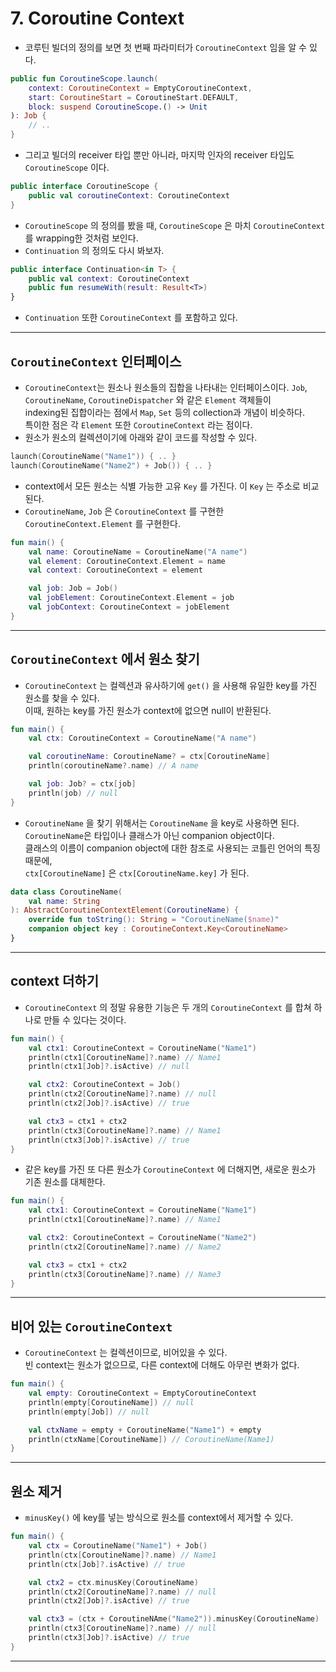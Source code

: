 # 7. Coroutine Context

- 코루틴 빌더의 정의를 보면 첫 번째 파라미터가 `CoroutineContext` 임을 알 수 있다.

```kt
public fun CoroutineScope.launch(
	context: CoroutineContext = EmptyCoroutineContext,
	start: CoroutineStart = CoroutineStart.DEFAULT,
	block: suspend CoroutineScope.() -> Unit
): Job {
	// ..
}
```

- 그리고 빌더의 receiver 타입 뿐만 아니라, 마지막 인자의 receiver 타입도 `CoroutineScope` 이다.

```kt
public interface CoroutineScope {
	public val coroutineContext: CoroutineContext
}
```

- `CoroutineScope` 의 정의를 봤을 때, `CoroutineScope` 은 마치 `CoroutineContext` 를 wrapping한 것처럼 보인다.
- `Continuation` 의 정의도 다시 봐보자.

```kt
public interface Continuation<in T> {
	public val context: CoroutineContext
	public fun resumeWith(result: Result<T>)
}
```

- `Continuation` 또한 `CoroutineContext` 를 포함하고 있다.

---

## `CoroutineContext` 인터페이스

- `CoroutineContext`는 원소나 원소들의 집합을 나타내는 인터페이스이다.
  `Job`, `CoroutineName`, `CoroutineDispatcher` 와 같은 `Element` 객체들이  
  indexing된 집합이라는 점에서 `Map`, `Set` 등의 collection과 개념이 비슷하다.  
  특이한 점은 각 `Element` 또한 `CoroutineContext` 라는 점이다.
- 원소가 원소의 컬렉션이기에 아래와 같이 코드를 작성할 수 있다.

```kt
launch(CoroutineName("Name1")) { .. }
launch(CoroutineName("Name2") + Job()) { .. }
```

- context에서 모든 원소는 식별 가능한 고유 `Key` 를 가진다. 이 `Key` 는 주소로 비교된다.
- `CoroutineName`, `Job` 은 `CoroutineContext` 를 구현한 `CoroutineContext.Element` 를 구현한다.

```kt
fun main() {
	val name: CoroutineName = CoroutineName("A name")
	val element: CoroutineContext.Element = name
	val context: CoroutineContext = element

	val job: Job = Job()
	val jobElement: CoroutineContext.Element = job
	val jobContext: CoroutineContext = jobElement
}
```

---

## `CoroutineContext` 에서 원소 찾기

- `CoroutineContext` 는 컬렉션과 유사하기에 `get()` 을 사용해 유일한 key를 가진 원소를 찾을 수 있다.  
  이때, 원하는 key를 가진 원소가 context에 없으면 null이 반환된다.

```kt
fun main() {
	val ctx: CoroutineContext = CoroutineName("A name")

	val coroutineName: CoroutineName? = ctx[CoroutineName]
	println(coroutineName?.name) // A name

	val job: Job? = ctx[job]
	println(job) // null
}
```

- `CoroutineName` 을 찾기 위해서는 `CoroutineName` 을 key로 사용하면 된다.  
  `CoroutineName`은 타입이나 클래스가 아닌 companion object이다.  
  클래스의 이름이 companion object에 대한 참조로 사용되는 코틀린 언어의 특징 때문에,  
  `ctx[CoroutineName]` 은 `ctx[CoroutineName.key]` 가 된다.

```kt
data class CoroutineName(
	val name: String
): AbstractCoroutineContextElement(CoroutineName) {
	override fun toString(): String = "CoroutineName($name)"
	companion object key : CoroutineContext.Key<CoroutineName>
}
```

---

## context 더하기

- `CoroutineContext` 의 정말 유용한 기능은 두 개의 `CoroutineContext` 를 합쳐 하나로 만들 수 있다는 것이다.

```kt
fun main() {
	val ctx1: CoroutineContext = CoroutineName("Name1")
	println(ctx1[CoroutineName]?.name) // Name1
	println(ctx1[Job]?.isActive) // null

	val ctx2: CoroutineContext = Job()
	println(ctx2[CoroutineName]?.name) // null
	println(ctx2[Job]?.isActive) // true

	val ctx3 = ctx1 + ctx2
	println(ctx3[CoroutineName]?.name) // Name1
	println(ctx3[Job]?.isActive) // true
}
```

- 같은 key를 가진 또 다른 원소가 `CoroutineContext` 에 더해지면, 새로운 원소가 기존 원소를 대체한다.

```kt
fun main() {
	val ctx1: CoroutineContext = CoroutineName("Name1")
	println(ctx1[CoroutineName]?.name) // Name1

	val ctx2: CoroutineContext = CoroutineName("Name2")
	println(ctx2[CoroutineName]?.name) // Name2

	val ctx3 = ctx1 + ctx2
	println(ctx3[CoroutineName]?.name) // Name3
}
```

---

## 비어 있는 `CoroutineContext`

- `CoroutineContext` 는 컬렉션이므로, 비어있을 수 있다.  
  빈 context는 원소가 없으므로, 다른 context에 더해도 아무런 변화가 없다.

```kt
fun main() {
	val empty: CoroutineContext = EmptyCoroutineContext
	println(empty[CoroutineName]) // null
	println(empty[Job]) // null

	val ctxName = empty + CoroutineName("Name1") + empty
	println(ctxName[CoroutineName]) // CoroutineName(Name1)
}
```

---

## 원소 제거

- `minusKey()` 에 key를 넣는 방식으로 원소를 context에서 제거할 수 있다.

```kt
fun main() {
	val ctx = CoroutineName("Name1") + Job()
	println(ctx[CoroutineName]?.name) // Name1
	println(ctx[Job]?.isActive) // true

	val ctx2 = ctx.minusKey(CoroutineName)
	println(ctx2[CoroutineName]?.name) // null
	println(ctx2[Job]?.isActive) // true

	val ctx3 = (ctx + CoroutineNAme("Name2")).minusKey(CoroutineName)
	println(ctx3[CoroutineName]?.name) // null
	println(ctx3[Job]?.isActive) // true
}
```

---
